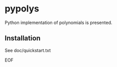 # pypolys

Python implementation of polynomials is presented.

## Installation

See doc/quickstart.txt

EOF
